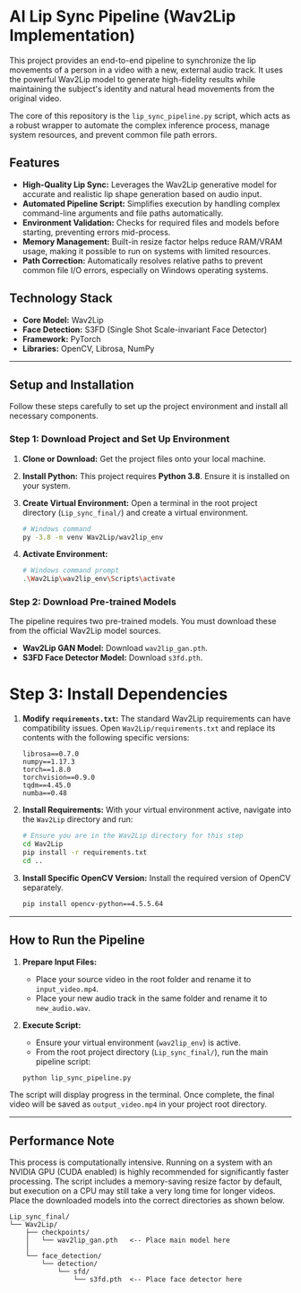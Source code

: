 # AI Lip Sync Pipeline (Wav2Lip Implementation)

This project provides an end-to-end pipeline to synchronize the lip movements of a person in a video with a new, external audio track. It uses the powerful Wav2Lip model to generate high-fidelity results while maintaining the subject's identity and natural head movements from the original video.

The core of this repository is the `lip_sync_pipeline.py` script, which acts as a robust wrapper to automate the complex inference process, manage system resources, and prevent common file path errors.

## Features

* **High-Quality Lip Sync:** Leverages the Wav2Lip generative model for accurate and realistic lip shape generation based on audio input.
* **Automated Pipeline Script:** Simplifies execution by handling complex command-line arguments and file paths automatically.
* **Environment Validation:** Checks for required files and models before starting, preventing errors mid-process.
* **Memory Management:** Built-in resize factor helps reduce RAM/VRAM usage, making it possible to run on systems with limited resources.
* **Path Correction:** Automatically resolves relative paths to prevent common file I/O errors, especially on Windows operating systems.

## Technology Stack

* **Core Model:** Wav2Lip
* **Face Detection:** S3FD (Single Shot Scale-invariant Face Detector)
* **Framework:** PyTorch
* **Libraries:** OpenCV, Librosa, NumPy

---

## Setup and Installation

Follow these steps carefully to set up the project environment and install all necessary components.

### Step 1: Download Project and Set Up Environment

1.  **Clone or Download:** Get the project files onto your local machine.
2.  **Install Python:** This project requires **Python 3.8**. Ensure it is installed on your system.
3.  **Create Virtual Environment:** Open a terminal in the root project directory (`Lip_sync_final/`) and create a virtual environment.

    ```bash
    # Windows command
    py -3.8 -m venv Wav2Lip/wav2lip_env
    ```

4.  **Activate Environment:**

    ```bash
    # Windows command prompt
    .\Wav2Lip\wav2lip_env\Scripts\activate
    ```

### Step 2: Download Pre-trained Models

The pipeline requires two pre-trained models. You must download these from the official Wav2Lip model sources.

* **Wav2Lip GAN Model:** Download `wav2lip_gan.pth`.
* **S3FD Face Detector Model:** Download `s3fd.pth`.


# Step 3: Install Dependencies

1.  **Modify `requirements.txt`:** The standard Wav2Lip requirements can have compatibility issues. Open `Wav2Lip/requirements.txt` and replace its contents with the following specific versions:

    ```plaintext
    librosa==0.7.0
    numpy==1.17.3
    torch==1.8.0
    torchvision==0.9.0
    tqdm==4.45.0
    numba==0.48
    ```

2.  **Install Requirements:** With your virtual environment active, navigate into the `Wav2Lip` directory and run:

    ```bash
    # Ensure you are in the Wav2Lip directory for this step
    cd Wav2Lip
    pip install -r requirements.txt
    cd ..
    ```

3.  **Install Specific OpenCV Version:** Install the required version of OpenCV separately.

    ```bash
    pip install opencv-python==4.5.5.64
    ```

---

## How to Run the Pipeline

1.  **Prepare Input Files:**
    * Place your source video in the root folder and rename it to `input_video.mp4`.
    * Place your new audio track in the same folder and rename it to `new_audio.wav`.

2.  **Execute Script:**
    * Ensure your virtual environment (`wav2lip_env`) is active.
    * From the root project directory (`Lip_sync_final/`), run the main pipeline script:

    ```bash
    python lip_sync_pipeline.py
    ```

The script will display progress in the terminal. Once complete, the final video will be saved as `output_video.mp4` in your project root directory.

---

## Performance Note

This process is computationally intensive. Running on a system with an NVIDIA GPU (CUDA enabled) is highly recommended for significantly faster processing. The script includes a memory-saving resize factor by default, but execution on a CPU may still take a very long time for longer videos.
Place the downloaded models into the correct directories as shown below.
```plaintext
Lip_sync_final/
└── Wav2Lip/
    ├── checkpoints/
    │   └── wav2lip_gan.pth   <-- Place main model here
    │
    └── face_detection/
        └── detection/
            └── sfd/
                └── s3fd.pth  <-- Place face detector here
